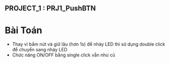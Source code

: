 ## PROJECT_1 : PRJ1_PushBTN ##
# Bài Toán #
- Thay vì bấm nút và giữ lâu (hơn 1s) để nháy LED thì sử dụng double click để chuyển sang nháy LED
- Chức năng ON/OFF bằng single click vẫn như cũ 
